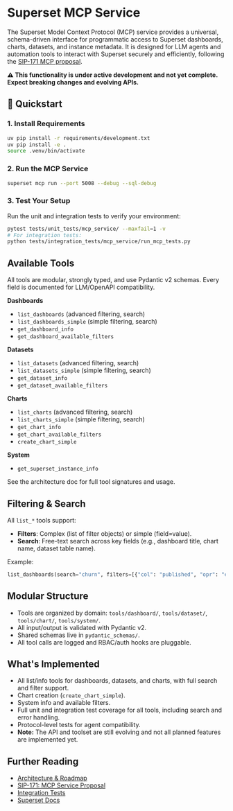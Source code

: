 # Superset MCP Service

The Superset Model Context Protocol (MCP) service provides a universal, schema-driven interface for programmatic access to Superset dashboards, charts, datasets, and instance metadata. It is designed for LLM agents and automation tools to interact with Superset securely and efficiently, following the [SIP-171 MCP proposal](https://github.com/apache/superset/issues/33870).

**⚠️ This functionality is under active development and not yet complete. Expect breaking changes and evolving APIs.**

## 🚀 Quickstart

### 1. Install Requirements

```bash
uv pip install -r requirements/development.txt
uv pip install -e .
source .venv/bin/activate
```

### 2. Run the MCP Service

```bash
superset mcp run --port 5008 --debug --sql-debug
```

### 3. Test Your Setup

Run the unit and integration tests to verify your environment:

```bash
pytest tests/unit_tests/mcp_service/ --maxfail=1 -v
# For integration tests:
python tests/integration_tests/mcp_service/run_mcp_tests.py
```

## Available Tools

All tools are modular, strongly typed, and use Pydantic v2 schemas. Every field is documented for LLM/OpenAPI compatibility.

**Dashboards**
- `list_dashboards` (advanced filtering, search)
- `list_dashboards_simple` (simple filtering, search)
- `get_dashboard_info`
- `get_dashboard_available_filters`

**Datasets**
- `list_datasets` (advanced filtering, search)
- `list_datasets_simple` (simple filtering, search)
- `get_dataset_info`
- `get_dataset_available_filters`

**Charts**
- `list_charts` (advanced filtering, search)
- `list_charts_simple` (simple filtering, search)
- `get_chart_info`
- `get_chart_available_filters`
- `create_chart_simple`

**System**
- `get_superset_instance_info`

See the architecture doc for full tool signatures and usage.

## Filtering & Search

All `list_*` tools support:
- **Filters**: Complex (list of filter objects) or simple (field=value).
- **Search**: Free-text search across key fields (e.g., dashboard title, chart name, dataset table name).

Example:
```python
list_dashboards(search="churn", filters=[{"col": "published", "opr": "eq", "value": True}])
```

## Modular Structure

- Tools are organized by domain: `tools/dashboard/`, `tools/dataset/`, `tools/chart/`, `tools/system/`.
- All input/output is validated with Pydantic v2.
- Shared schemas live in `pydantic_schemas/`.
- All tool calls are logged and RBAC/auth hooks are pluggable.

## What's Implemented

- All list/info tools for dashboards, datasets, and charts, with full search and filter support.
- Chart creation (`create_chart_simple`).
- System info and available filters.
- Full unit and integration test coverage for all tools, including search and error handling.
- Protocol-level tests for agent compatibility.
- **Note:** The API and toolset are still evolving and not all planned features are implemented yet.

## Further Reading

- [Architecture & Roadmap](./README_ARCHITECTURE.md)
- [SIP-171: MCP Service Proposal](https://github.com/apache/superset/issues/33870)
- [Integration Tests](../../tests/integration_tests/mcp_service/README_mcp_tests.md)
- [Superset Docs](https://superset.apache.org/docs/)
